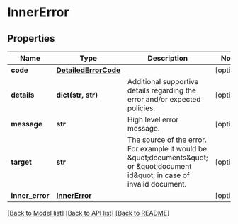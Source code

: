 # InnerError

## Properties
Name | Type | Description | Notes
------------ | ------------- | ------------- | -------------
**code** | [**DetailedErrorCode**](DetailedErrorCode.md) |  | [optional] 
**details** | **dict(str, str)** | Additional supportive details regarding the error and/or expected policies. | [optional] 
**message** | **str** | High level error message. | [optional] 
**target** | **str** | The source of the error.  For example it would be \&quot;documents\&quot; or \&quot;document id\&quot; in case of invalid document. | [optional] 
**inner_error** | [**InnerError**](InnerError.md) |  | [optional] 

[[Back to Model list]](../README.md#documentation-for-models) [[Back to API list]](../README.md#documentation-for-api-endpoints) [[Back to README]](../README.md)


